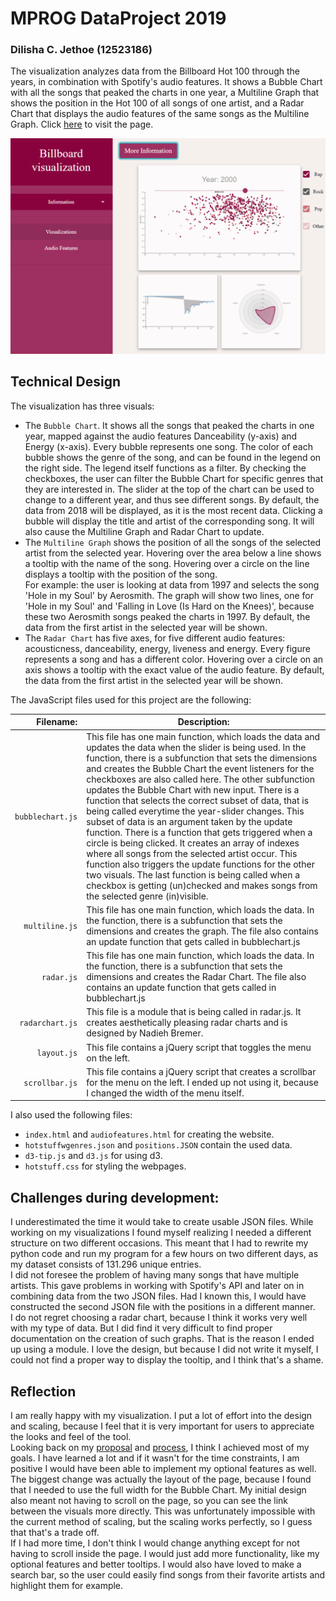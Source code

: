 # MPROG DataProject 2019
### Dilisha C. Jethoe (12523186)

The visualization analyzes data from the Billboard Hot 100 through the years, in combination with Spotify's audio features. It shows a Bubble Chart with all the songs that peaked the charts in one year, a Multiline Graph that shows the position in the Hot 100 of all songs of one artist, and a Radar Chart that displays the audio features of the same songs as the Multiline Graph. Click [here](https://anonymeoww.github.io/DataProject/) to visit the page.

![Image cannot be displayed](assets/demo3.PNG)

## Technical Design

The visualization has three visuals:
* The `Bubble Chart`. It shows all the songs that peaked the charts in one year, mapped against the audio features Danceability (y-axis) and Energy (x-axis). Every bubble represents one song. The color of each bubble shows the genre of the song, and can be found in the legend on the right side. The legend itself functions as a filter. By checking the checkboxes, the user can filter the Bubble Chart for specific genres that they are interested in. The slider at the top of the chart can be used to change to a different year, and thus see different songs. By default, the data from 2018 will be displayed, as it is the most recent data. Clicking a bubble will display the title and artist of the corresponding song. It will also cause the Multiline Graph and Radar Chart to update.
* The `Multiline Graph` shows the position of all the songs of the selected artist from the selected year. Hovering over the area below a line shows a tooltip with the name of the song. Hovering over a circle on the line displays a tooltip with the position of the song. <br>
For example: the user is looking at data from 1997 and selects the song 'Hole in my Soul' by Aerosmith. The graph will show two lines, one for 'Hole in my Soul' and 'Falling in Love (Is Hard on the Knees)', because these two Aerosmith songs peaked the charts in 1997. By default, the data from the first artist in the selected year will be shown.
* The `Radar Chart` has five axes, for five different audio features: acousticness, danceability, energy, liveness and energy. Every figure represents a song and has a different color. Hovering over a circle on an axis shows a tooltip with the exact value of the audio feature. By default, the data from the first artist in the selected year will be shown.

The JavaScript files used for this project are the following:

|          Filename: | Description:                                                                                                                                                                                                                                                                                                                                                                                                                                                                                                                                                                                                                                                                                                                                                                                                                                                                                 |
|-------------------:|----------------------------------------------------------------------------------------------------------------------------------------------------------------------------------------------------------------------------------------------------------------------------------------------------------------------------------------------------------------------------------------------------------------------------------------------------------------------------------------------------------------------------------------------------------------------------------------------------------------------------------------------------------------------------------------------------------------------------------------------------------------------------------------------------------------------------------------------------------------------------------------------|
| ``bubblechart.js`` | This file has one main function, which loads the data and updates the data when the slider is being used. In the function, there is a subfunction that sets the dimensions and creates the Bubble Chart the event listeners for the checkboxes are also called here. The other subfunction updates the Bubble Chart with  new input. There is a function that selects the correct subset of data, that is being called everytime the year-slider changes. This subset of data is an argument taken by the update function. There is a function that gets triggered when a circle is being clicked. It creates an array of indexes where all songs from the selected artist occur. This function also triggers the update functions for the other two visuals. The last function is being called when a checkbox is getting (un)checked and makes songs from the selected genre (in)visible.  |
|   ``multiline.js`` | This file has one main function, which loads the data. In the function, there is a subfunction that sets the dimensions and creates the graph. The file also contains an update function that gets called in bubblechart.js                                                                                                                                                                                                                                                                                                                                                                                                                                                                                                                                                                                                                                                                  |
|       ``radar.js`` | This file has one main function, which loads the data. In the function, there is a subfunction that sets the dimensions and creates the Radar Chart. The file also contains an update function that gets called in bubblechart.js                                                                                                                                                                                                                                                                                                                                                                                                                                                                                                                                                                                                                                                            |
|  ``radarchart.js`` | This file is a module that is being called in radar.js. It creates aesthetically pleasing radar charts and is designed by Nadieh Bremer.                                                                                                                                                                                                                                                                                                                                                                                                                                                                                                                                                                                                                                                                                                                                                     |
| ``layout.js``      | This file contains a jQuery script that toggles the menu on the left.                                                                                                                                                                                                                                                                                                                                                                                                                                                                                                                                                                                                                                                                                                                                                                                                                        |
| ``scrollbar.js``   | This file contains a jQuery script that creates a scrollbar for the menu on the left. I ended up not using it, because I changed the width of the menu itself.                                                                                                                                                                                                                                                                                                                                                                                                                                                                                                                                                                                                                                                                                                                               |

I also used the following files:
* `index.html` and `audiofeatures.html` for creating the website.
* ``hotstuffwgenres.json`` and ``positions.JSON`` contain the used data.
* `d3-tip.js` and `d3.js` for using d3.
* ``hotstuff.css`` for styling the webpages.

## Challenges during development:
I underestimated the time it would take to create usable JSON files. While working on my visualizations I found myself realizing I needed a different structure on two different occasions. This meant that I had to rewrite my python code and run my program for a few hours on two different days, as my dataset consists of 131.296 unique entries. <br>
I did not foresee the problem of having many songs that have multiple artists. This gave problems in working with Spotify's API and later on in combining data from the two JSON files. Had I known this, I would have constructed the second JSON file with the positions in a different manner. <br>
I do not regret choosing a radar chart, because I think it works very well with my type of data. But I did find it very difficult to find proper documentation on the creation of such graphs. That is the reason I ended up using a module. I love the design, but because I did not write it myself, I could not find a proper way to display the tooltip, and I think that's a shame.

## Reflection
I am really happy with my visualization. I put a lot of effort into the design and scaling, because I feel that it is very important for users to appreciate the looks and feel of the tool. <br>
Looking back on my [proposal](PROPOSAL.md) and [process](assets/PROCESS.md), I think I achieved most of my goals. I have learned a lot and if it wasn't for the time constraints, I am positive I would have been able to implement my optional features as well. The biggest change was actually the layout of the page, because I found that I needed to use the full width for the Bubble Chart. My initial design also meant not having to scroll on the page, so you can see the link between the visuals more directly. This was unfortunately impossible with the current method of scaling, but the scaling works perfectly, so I guess that that's a trade off. <br>
If I had more time, I don't think I would change anything except for not having to scroll inside the page. I would just add more functionality, like my optional features and better tooltips. I would also have loved to make a search bar, so the user could easily find songs from their favorite artists and highlight them for example.
